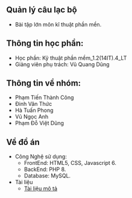 [Tài liệu mô tả]: https://github.com/PhamTienThanhCong/Quan_Ly_CLB/blob/master/Tai%20Lieu/T%C3%A0i%20li%E1%BB%87u%20m%C3%B4%20t%E1%BA%A3/TaiLieuMoTa.pdf
## Quản lý câu lạc bộ
- Bài tập lớn môn kĩ thuật phần mền.

## Thông tin học phần:
- Học phần: Kỹ thuật phần mềm_1.2(14IT).4_LT
- Giảng viên phụ trách: Vũ Quang Dũng

## Thông tin về nhóm:
- Phạm Tiến Thành Công
- Đinh Văn Thức
- Hà Tuấn Phong
- Vũ Ngọc Anh
- Phạm Đỗ Việt Dũng

## Về đồ án
- Công Nghệ sử dụng:
  - FrontEnd: HTML5, CSS, Javascript 6.
  - BackEnd: PHP 8.
  - Database: MySQL.
- Tài liệu
  - [Tài liệu mô tả]
